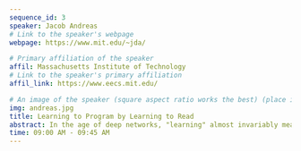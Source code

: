 ```yaml
---
sequence_id: 3
speaker: Jacob Andreas
# Link to the speaker's webpage
webpage: https://www.mit.edu/~jda/

# Primary affiliation of the speaker
affil: Massachusetts Institute of Technology
# Link to the speaker's primary affiliation
affil_link: https://www.eecs.mit.edu/

# An image of the speaker (square aspect ratio works the best) (place in the `assets/img/speakers` directory)
img: andreas.jpg
title: Learning to Program by Learning to Read
abstract: In the age of deep networks, "learning" almost invariably means "learning from examples". Image classifiers are trained with large datasets of (labeled or unlabeled) images, machine translation systems with corpora of translated sentences, and robot policies with demonstrations. But when human learners acquire new concepts and skills, we often do so with richer supervision, especially in the form of language---we learn new concepts from exemplars accompanied by descriptions or definitions, and new skills from demonstrations accompanied by instructions. In natural language processing, recent years have seen a number of successful approaches to learning from task definitions and other forms of auxiliary language-based supervision. But these successes have been largely confined to tasks that also involve language as an input and an output. What will it take to make language-based training useful for other learning problems? In this talk, I'll present some recent results on using natural language to guide both search and library learning in inductive program synthesis, and discuss connections to the role of language in human concept learning.
time: 09:00 AM - 09:45 AM
---
```

